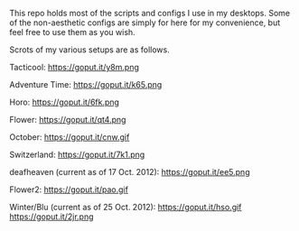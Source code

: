 This repo holds most of the scripts and configs I use in my desktops. Some of the non-aesthetic configs are simply for here for my convenience, but feel free to use them as you wish.

Scrots of my various setups are as follows.

Tacticool:
https://goput.it/y8m.png

Adventure Time:
https://goput.it/k65.png

Horo:
https://goput.it/6fk.png

Flower:
https://goput.it/qt4.png

October:
https://goput.it/cnw.gif

Switzerland:
https://goput.it/7k1.png

deafheaven (current as of 17 Oct. 2012):
https://goput.it/ee5.png

Flower2:
https://goput.it/pao.gif

Winter/Blu (current as of 25 Oct. 2012):
https://goput.it/hso.gif
https://goput.it/2jr.png

